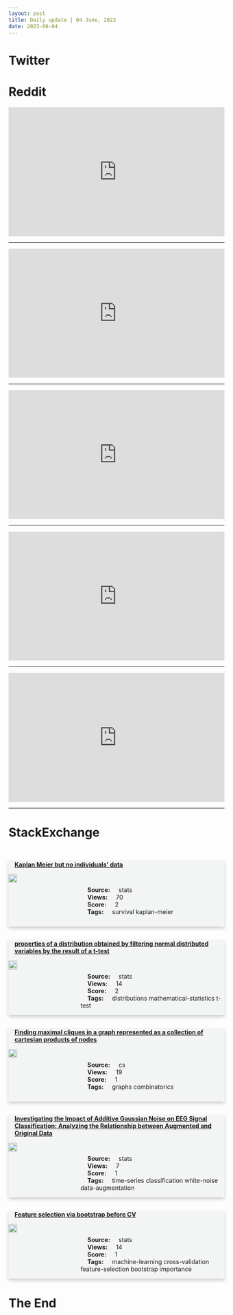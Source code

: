 ```yaml
---
layout: post
title: Daily update | 04 June, 2023
date: 2023-06-04
---
```


<script async src="https://platform.twitter.com/widgets.js" charset="utf-8"></script>


<script src='https://storage.ko-fi.com/cdn/scripts/overlay-widget.js'></script>
<script>
  kofiWidgetOverlay.draw('themldojo', {
    'type': 'floating-chat',
    'floating-chat.donateButton.text': 'Support me',
    'floating-chat.donateButton.background-color': '#f45d22',
    'floating-chat.donateButton.text-color': '#fff'
  });
</script>

# Twitter 

<blockquote class="twitter-tweet"><a href="https://twitter.com/DailyLoud/status/1664853666380259328"></a></blockquote>

<blockquote class="twitter-tweet"><a href="https://twitter.com/swapnakpanda/status/1664960262145974272"></a></blockquote>

<blockquote class="twitter-tweet"><a href="https://twitter.com/Nilofer_tweets/status/1664952341282390017"></a></blockquote>

<blockquote class="twitter-tweet"><a href="https://twitter.com/svpino/status/1664965249680941056"></a></blockquote>

<blockquote class="twitter-tweet"><a href="https://twitter.com/gdb/status/1665067646960693250"></a></blockquote>

<blockquote class="twitter-tweet"><a href="https://twitter.com/DeepLearningAI_/status/1665040645822595076"></a></blockquote>

<blockquote class="twitter-tweet"><a href="https://twitter.com/ylecun/status/1665123441890951170"></a></blockquote>

<blockquote class="twitter-tweet"><a href="https://twitter.com/TensorFlow/status/1665055755664343041"></a></blockquote>

<blockquote class="twitter-tweet"><a href="https://twitter.com/TensorFlow/status/1664793844355850241"></a></blockquote>

<blockquote class="twitter-tweet"><a href="https://twitter.com/DeepLearningAI_/status/1665010449165713409"></a></blockquote>

# Reddit 

<iframe id="reddit-embed" src="https://www.redditmedia.com/r/datascience/comments/13zeywq/for_people_who_actually_use_fancy_models_where_do?ref_source=embed&amp;ref=share&amp;embed=true" sandbox="allow-scripts allow-same-origin allow-popups" style="border: none;" height="300" width="100%" scrolling="yes"></iframe>
<hr style="width:100%;text-align:left;margin-left:0">
<iframe id="reddit-embed" src="https://www.redditmedia.com/r/MachineLearning/comments/13z5x7l/d_ml_phds_who_went_into_industry_do_you_miss?ref_source=embed&amp;ref=share&amp;embed=true" sandbox="allow-scripts allow-same-origin allow-popups" style="border: none;" height="300" width="100%" scrolling="yes"></iframe>
<hr style="width:100%;text-align:left;margin-left:0">
<iframe id="reddit-embed" src="https://www.redditmedia.com/r/datascience/comments/13z3qx5/please_suggest_resources_for_understanding?ref_source=embed&amp;ref=share&amp;embed=true" sandbox="allow-scripts allow-same-origin allow-popups" style="border: none;" height="300" width="100%" scrolling="yes"></iframe>
<hr style="width:100%;text-align:left;margin-left:0">
<iframe id="reddit-embed" src="https://www.redditmedia.com/r/MachineLearning/comments/13zlz7t/r_brainformers_trading_simplicity_for_efficiency?ref_source=embed&amp;ref=share&amp;embed=true" sandbox="allow-scripts allow-same-origin allow-popups" style="border: none;" height="300" width="100%" scrolling="yes"></iframe>
<hr style="width:100%;text-align:left;margin-left:0">
<iframe id="reddit-embed" src="https://www.redditmedia.com/r/MachineLearning/comments/13z8zew/p_notes_on_training_bert_from_scratch_on_an_8gb?ref_source=embed&amp;ref=share&amp;embed=true" sandbox="allow-scripts allow-same-origin allow-popups" style="border: none;" height="300" width="100%" scrolling="yes"></iframe>
<hr style="width:100%;text-align:left;margin-left:0">

<style>
.card {
box-shadow: 0 4px 8px 0 rgba(0,0,0,0.2);
transition: 0.3s;
width: 100%;
background-color: #F3F4F4;
}
p{
    margin-left:  3em;
    padding-top: 1em;
}
.part2{
    display: grid;
    grid-template-columns: 1fr 3fr;
}
h4{
    margin: 1em;
}

.card:hover {
box-shadow: 0 8px 16px 0 rgba(0,0,0,0.2);
}
b {
padding: 2px 16px;
}
</style>
  
# StackExchange 


  <br>
  <div class="card">
  <h4><a href='https://stats.stackexchange.com/questions/617752/kaplan-meier-but-no-individuals-data'>Kaplan Meier but no individuals&#39; data</a></h4> 
  <div class="part2">
      <img src="https://cdn.sstatic.net/Sites/stats/Img/apple-touch-icon@2.png?v=344f57aa10cc" alt="Img missing!" style="width:40%">
      <p><b>Source:</b> stats<br><b>Views:</b> 70<br><b>Score:</b> 2<br><b>Tags:</b> <span class="badge badge-dark">survival</span> <span class="badge badge-dark">kaplan-meier</span></p> 
  </div>
  </div>
      
  <br>
  <div class="card">
  <h4><a href='https://stats.stackexchange.com/questions/617768/properties-of-a-distribution-obtained-by-filtering-normal-distributed-variables'>properties of a distribution obtained by filtering normal distributed variables by the result of a t-test</a></h4> 
  <div class="part2">
      <img src="https://cdn.sstatic.net/Sites/stats/Img/apple-touch-icon@2.png?v=344f57aa10cc" alt="Img missing!" style="width:40%">
      <p><b>Source:</b> stats<br><b>Views:</b> 14<br><b>Score:</b> 2<br><b>Tags:</b> <span class="badge badge-dark">distributions</span> <span class="badge badge-dark">mathematical-statistics</span> <span class="badge badge-dark">t-test</span></p> 
  </div>
  </div>
      
  <br>
  <div class="card">
  <h4><a href='https://cs.stackexchange.com/questions/160476/finding-maximal-cliques-in-a-graph-represented-as-a-collection-of-cartesian-prod'>Finding maximal cliques in a graph represented as a collection of cartesian products of nodes</a></h4> 
  <div class="part2">
      <img src="https://cdn.sstatic.net/Sites/cs/Img/apple-touch-icon@2.png?v=324a3e0c2b03" alt="Img missing!" style="width:40%">
      <p><b>Source:</b> cs<br><b>Views:</b> 19<br><b>Score:</b> 1<br><b>Tags:</b> <span class="badge badge-dark">graphs</span> <span class="badge badge-dark">combinatorics</span></p> 
  </div>
  </div>
      
  <br>
  <div class="card">
  <h4><a href='https://stats.stackexchange.com/questions/617749/investigating-the-impact-of-additive-gaussian-noise-on-eeg-signal-classification'>Investigating the Impact of Additive Gaussian Noise on EEG Signal Classification: Analyzing the Relationship between Augmented and Original Data</a></h4> 
  <div class="part2">
      <img src="https://cdn.sstatic.net/Sites/stats/Img/apple-touch-icon@2.png?v=344f57aa10cc" alt="Img missing!" style="width:40%">
      <p><b>Source:</b> stats<br><b>Views:</b> 7<br><b>Score:</b> 1<br><b>Tags:</b> <span class="badge badge-dark">time-series</span> <span class="badge badge-dark">classification</span> <span class="badge badge-dark">white-noise</span> <span class="badge badge-dark">data-augmentation</span></p> 
  </div>
  </div>
      
  <br>
  <div class="card">
  <h4><a href='https://stats.stackexchange.com/questions/617753/feature-selection-via-bootstrap-before-cv'>Feature selection via bootstrap before CV</a></h4> 
  <div class="part2">
      <img src="https://cdn.sstatic.net/Sites/stats/Img/apple-touch-icon@2.png?v=344f57aa10cc" alt="Img missing!" style="width:40%">
      <p><b>Source:</b> stats<br><b>Views:</b> 14<br><b>Score:</b> 1<br><b>Tags:</b> <span class="badge badge-dark">machine-learning</span> <span class="badge badge-dark">cross-validation</span> <span class="badge badge-dark">feature-selection</span> <span class="badge badge-dark">bootstrap</span> <span class="badge badge-dark">importance</span></p> 
  </div>
  </div>
      
# The End